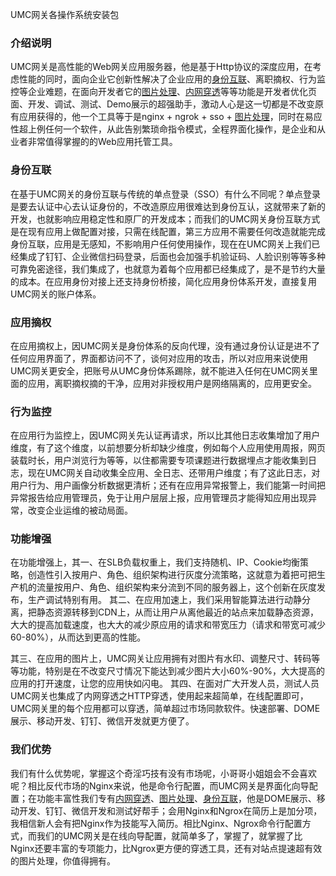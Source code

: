 
UMC网关各操作系统安装包

### 介绍说明
UMC网关是高性能的Web网关应用服务器，他是基于Http协议的深度应用，在考虑性能的同时，面向企业它创新性解决了企业应用的[身份互联](https://www.apiumc.com/proxy/auth)、离职摘权、行为监控等企业难题，在面向开发者它的[图片处理](https://www.apiumc.com/proxy/image/cast)、[内网穿透](https://www.apiumc.com/proxy/bridge)等等功能是开发者优化页面、开发、调试、测试、Demo展示的超强助手，激动人心是这一切都是不改变原有应用获得的，他一个工具等于是nginx + ngrok + sso + [图片处理](https://www.apiumc.com/proxy/image/cast)，同时在易应性超上例任何一个软件，从此告别繁琐命指令模式，全程界面化操作，是企业和从业者非常值得掌握的的Web应用托管工具。
### 身份互联
在基于UMC网关的身份互联与传统的单点登录（SSO）有什么不同呢？单点登录是要去认证中心去认证身份的，不改造原应用很难达到身份互认，这就带来了新的开发，也就影响应用稳定性和原厂的开发成本；而我们的UMC网关身份互联方式是在现有应用上做配置对接，只需在线配置，第三方应用不需要任何改造就能完成身份互联，应用是无感知，不影响用户任何使用操作，现在在UMC网关上我们已经集成了钉钉、企业微信扫码登录，后面也会加强手机验证码、人脸识别等等多种可靠免密途径，我们集成了，也就意为着每个应用都已经集成了，是不是节约大量的成本。在应用身份对接上还支持身份桥接，简化应用身份体系开发，直接复用UMC网关的账户体系。
### 应用摘权
在应用摘权上，因UMC网关是身份体系的反向代理，没有通过身份认证是进不了任何应用界面了，界面都访问不了，谈何对应用的攻击，所以对应用来说使用UMC网关更安全，把账号从UMC身份体系踢除，就不能进入任何在UMC网关里面的应用，离职摘权摘的干净，应用对非授权用户是网络隔离的，应用更安全。
### 行为监控
在应用行为监控上，因UMC网关先认证再请求，所以比其他日志收集增加了用户维度，有了这个维度，以前想要分析却缺少维度，例如每个人应用使用周报，网页装载时长，用户浏览行为等等，以住都需要专项课题进行数据埋点才能收集到日志，现在UMC网关自动收集全应用、全日志、还带用户维度；有了这此日志，对用户行为、用户画像分析数据更清析；还有在应用异常报警上，我们能第一时间把异常报告给应用管理员，免于让用户层层上报，应用管理员才能得知应用出现异常，改变企业运维的被动局面。
### 功能增强
在功能增强上，其一、在SLB负载权重上，我们支持随机、IP、Cookie均衡策略，创造性引入按用户、角色、组织架构进行灰度分流策略，这就意为着把可把生产机的流量按用户、角色、组织架构来分流到不同的服务器上，这个创新在灰度发布，生产调试特别有用。
其二、在应用加速上，我们采用智能算法进行动静分离，把静态资源转移到CDN上，从而让用户从离他最近的站点来加载静态资源，大大的提高加载速度，也大大的减少原应用的请求和带宽压力（请求和带宽可减少60-80%），从而达到更高的性能。

其三、在应用的图片上，UMC网关让应用拥有对图片有水印、调整尺寸、转码等等功能，特别是在不改变尺寸情况下能达到减少图片大小60%-90%，大大提高的应用的打开速度，让您的应用快如闪电。
其四、在面对广大开发人员，测试人员UMC网关也集成了内网穿透之HTTP穿透，使用起来超简单，在线配置即可，UMC网关里的每个应用都可以穿透，简单超过市场同款软件。快速部署、DOME展示、移动开发、钉钉、微信开发就更方便了。
### 我们优势
我们有什么优势呢，掌握这个奇淫巧技有没有市场呢，小哥哥小姐姐会不会喜欢呢？相比反代市场的Nginx来说，他是命令行配置，而UMC网关是界面化向导配置；在功能丰富性我们专有[内网穿透](https://www.apiumc.com/proxy/bridge)、[图片处理](https://www.apiumc.com/proxy/image)、[身份互联](https://www.apiumc.com/proxy/auth)，他是DOME展示、移动开发、钉钉、微信开发和测试好帮手；会用Nginx和Ngrox在简历上是加分项，我相信新人会有把Nginx作为技能写入简历。相比Nginx、Ngrox命令行配置方式，而我们的UMC网关是在线向导配置，就简单多了，掌握了，就掌握了比Nginx还要丰富的专项能力，比Ngrox更方便的穿透工具，还有对站点提速超有效的图片处理，你值得拥有。
